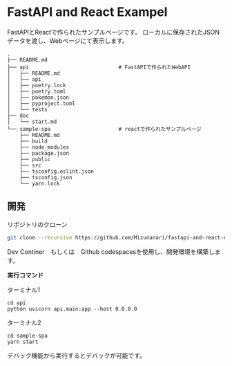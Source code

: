 # FastAPI and React Exampel

FastAPIとReactで作られたサンプルページです。
ローカルに保存されたJSONデータを渡し、Webページにて表示します。

```
.
├── README.md
├── api                             # FastAPIで作られたWebAPI
│   ├── README.md
│   ├── api
│   ├── poetry.lock
│   ├── poetry.toml
│   ├── pokemon.json
│   ├── pyproject.toml
│   └── tests
├── doc
│   └── start.md
└── sample-spa                      # reactで作られたサンプルページ
    ├── README.md
    ├── build
    ├── node_modules
    ├── package.json
    ├── public
    ├── src
    ├── tsconfig.eslint.json
    ├── tsconfig.json
    └── yarn.lock
```

## 開発

リポジトリのクローン
```bash
git clone --recursive https://github.com/Mizunanari/fastapi-and-react-example.git
```

Dev Continer　もしくは　Github codespacesを使用し、開発環境を構築します。

**実行コマンド**

ターミナル1
```
cd api
python uvicorn api.main:app --host 0.0.0.0
```

ターミナル2
```
cd sample-spa
yarn start
```

デバック機能から実行するとデバックが可能です。
